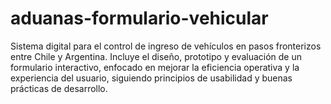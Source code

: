 # aduanas-formulario-vehicular
Sistema digital para el control de ingreso de vehículos en pasos fronterizos entre Chile y Argentina. Incluye el diseño, prototipo y evaluación de un formulario interactivo, enfocado en mejorar la eficiencia operativa y la experiencia del usuario, siguiendo principios de usabilidad y buenas prácticas de desarrollo.
